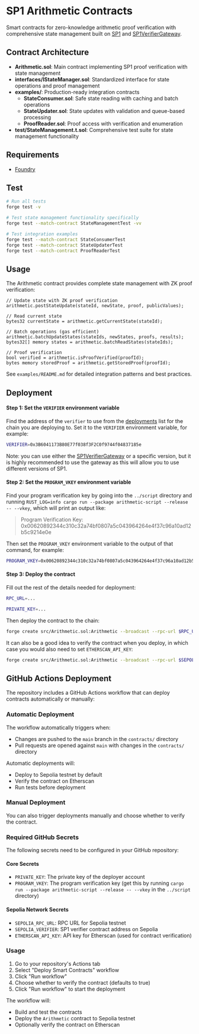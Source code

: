 # SP1 Arithmetic Contracts

Smart contracts for zero-knowledge arithmetic proof verification with comprehensive state management built on [SP1](https://github.com/succinctlabs/sp1) and [SP1VerifierGateway](https://github.com/succinctlabs/sp1-contracts/blob/main/contracts/src/SP1VerifierGateway.sol).

## Contract Architecture

- **Arithmetic.sol**: Main contract implementing SP1 proof verification with state management
- **interfaces/IStateManager.sol**: Standardized interface for state operations and proof management
- **examples/**: Production-ready integration contracts
  - **StateConsumer.sol**: Safe state reading with caching and batch operations
  - **StateUpdater.sol**: State updates with validation and queue-based processing  
  - **ProofReader.sol**: Proof access with verification and enumeration
- **test/StateManagement.t.sol**: Comprehensive test suite for state management functionality

## Requirements

- [Foundry](https://book.getfoundry.sh/getting-started/installation)

## Test

```sh
# Run all tests
forge test -v

# Test state management functionality specifically  
forge test --match-contract StateManagementTest -vv

# Test integration examples
forge test --match-contract StateConsumerTest
forge test --match-contract StateUpdaterTest
forge test --match-contract ProofReaderTest
```

## Usage

The Arithmetic contract provides complete state management with ZK proof verification:

```solidity
// Update state with ZK proof verification
arithmetic.postStateUpdate(stateId, newState, proof, publicValues);

// Read current state  
bytes32 currentState = arithmetic.getCurrentState(stateId);

// Batch operations (gas efficient)
arithmetic.batchUpdateStates(stateIds, newStates, proofs, results);
bytes32[] memory states = arithmetic.batchReadStates(stateIds);

// Proof verification
bool verified = arithmetic.isProofVerified(proofId);
bytes memory storedProof = arithmetic.getStoredProof(proofId);
```

See `examples/README.md` for detailed integration patterns and best practices.

## Deployment

#### Step 1: Set the `VERIFIER` environment variable

Find the address of the `verifier` to use from the [deployments](https://github.com/succinctlabs/sp1-contracts/tree/main/contracts/deployments) list for the chain you are deploying to. Set it to the `VERIFIER` environment variable, for example:

```sh
VERIFIER=0x3B6041173B80E77f038f3F2C0f9744f04837185e
```

Note: you can use either the [SP1VerifierGateway](https://github.com/succinctlabs/sp1-contracts/blob/main/contracts/src/SP1VerifierGateway.sol) or a specific version, but it is highly recommended to use the gateway as this will allow you to use different versions of SP1.

#### Step 2: Set the `PROGRAM_VKEY` environment variable

Find your program verification key by going into the `../script` directory and running `RUST_LOG=info cargo run --package arithmetic-script --release -- --vkey`, which will print an output like:

> Program Verification Key: 0x00620892344c310c32a74bf0807a5c043964264e4f37c96a10ad12b5c9214e0e

Then set the `PROGRAM_VKEY` environment variable to the output of that command, for example:

```sh
PROGRAM_VKEY=0x00620892344c310c32a74bf0807a5c043964264e4f37c96a10ad12b5c9214e0e
```

#### Step 3: Deploy the contract

Fill out the rest of the details needed for deployment:

```sh
RPC_URL=...
```

```sh
PRIVATE_KEY=...
```

Then deploy the contract to the chain:

```sh
forge create src/Arithmetic.sol:Arithmetic --broadcast --rpc-url $RPC_URL --private-key $PRIVATE_KEY --constructor-args $VERIFIER $PROGRAM_VKEY
```

It can also be a good idea to verify the contract when you deploy, in which case you would also need to set `ETHERSCAN_API_KEY`:

```sh
forge create src/Arithmetic.sol:Arithmetic --broadcast --rpc-url $SEPOLIA_RPC_URL --private-key $METAMASK_PRIVATE_KEY --constructor-args $SEPOLIA_GROTH16_VERIFIER $PROGRAM_VKEY --verify --verifier etherscan --etherscan-api-key $ETHERSCAN_API_KEY
```

## GitHub Actions Deployment

The repository includes a GitHub Actions workflow that can deploy contracts automatically or manually:

### Automatic Deployment
The workflow automatically triggers when:
- Changes are pushed to the `main` branch in the `contracts/` directory
- Pull requests are opened against `main` with changes in the `contracts/` directory

Automatic deployments will:
- Deploy to Sepolia testnet by default
- Verify the contract on Etherscan
- Run tests before deployment

### Manual Deployment
You can also trigger deployments manually and choose whether to verify the contract.

### Required GitHub Secrets

The following secrets need to be configured in your GitHub repository:

#### Core Secrets
- `PRIVATE_KEY`: The private key of the deployer account
- `PROGRAM_VKEY`: The program verification key (get this by running `cargo run --package arithmetic-script --release -- --vkey` in the `../script` directory)

#### Sepolia Network Secrets
- `SEPOLIA_RPC_URL`: RPC URL for Sepolia testnet
- `SEPOLIA_VERIFIER`: SP1 verifier contract address on Sepolia
- `ETHERSCAN_API_KEY`: API key for Etherscan (used for contract verification)

### Usage

1. Go to your repository's Actions tab
2. Select "Deploy Smart Contracts" workflow
3. Click "Run workflow"
4. Choose whether to verify the contract (defaults to true)
5. Click "Run workflow" to start the deployment

The workflow will:
- Build and test the contracts
- Deploy the `Arithmetic` contract to Sepolia testnet
- Optionally verify the contract on Etherscan
